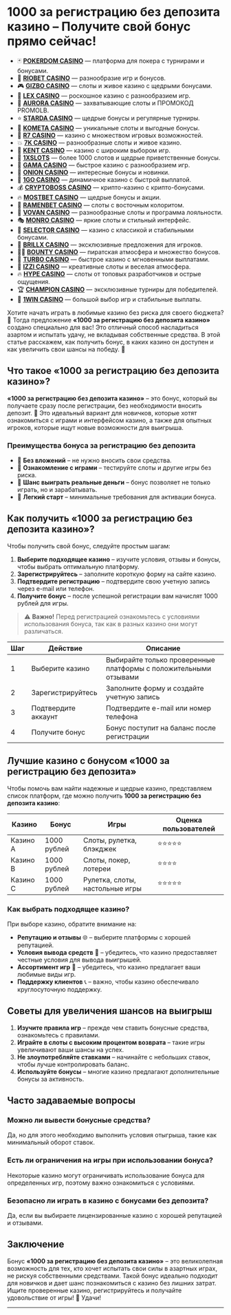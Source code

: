 # 1000 за регистрацию без депозита казино – Получите свой бонус прямо сейчас!
- 🃏 **[POKERDOM CASINO](https://brandplay.link/Bxg7SC7H)** — платформа для покера с турнирами и бонусами.
- 🌟 **[RIOBET CASINO](https://brandplay.link/dtx89f2L)** — разнообразие игр и бонусов.
- 🎮 **[GIZBO CASINO](https://gizbo-tea02.com/c8e962e89)** — слоты и живое казино с щедрыми бонусами.
- 🏅 **[LEX CASINO](https://brandplay.link/2HFTmBc8)** — роскошное казино с разнообразием игр.
- 🌌 **[AURORA CASINO](https://10trafic-stat2.com/click/668546566bcc6313411604c7/6766/15114/subaccount?promocode=PROMOLB)** — захватывающие слоты и ПРОМОКОД PROMOLB.
- ⭐ **[STARDA CASINO](https://brandplay.link/cpFQbWKn)** — щедрые бонусы и регулярные турниры.
- 🌠 **[KOMETA CASINO](https://brandplay.link/tLG15CCb)** — уникальные слоты и выгодные бонусы.
- 🎯 **[R7 CASINO](https://brandplay.link/zPmNmTWG)** — казино с множеством игровых возможностей.
- 💥 **[7K CASINO](https://brandplay.link/dd46bNgD)** — разнообразные слоты и живое казино.
- 🎲 **[KENT CASINO](https://brandplay.link/tj7BwCb4)** — казино с широким выбором игр.
- 🎰 **[1XSLOTS](https://brandplay.link/R4xfxqdm)** — более 1000 слотов и щедрые приветственные бонусы.
- 💎 **[GAMA CASINO](https://brandplay.link/zrZpLFTP)** — быстрое казино с разнообразием игр.
- 🍄 **[ONION CASINO](https://obclk001-2d.top/click?offer_id=986&partner_id=10542&landing_id=1798&utm_medium=affiliate&sub_1=oncasino3)** — интересные бонусы и новинки.
- 🚀 **[1GO CASINO](https://1go-ircp01.com/ce015f410)** — динамичное казино с быстрой выплатой.
- 💰 **[CRYPTOBOSS CASINO](https://cryptobossc.online/d847bcfa9)** — крипто-казино с крипто-бонусами.
- 🔥 **[MOSTBET CASINO](https://ktbtis024ifqfn0mst.com/beQs)** — щедрые бонусы и акции.
- 🍜 **[RAMENBET CASINO](https://get.saltyram.com/ru/registration?apkpop=0&partner=p24970p3296034p5526)** — слоты с восточным колоритом.
- 🎉 **[VOVAN CASINO](https://vovan.site/d098ab058)** — разнообразные слоты и программа лояльности.
- 🎭 **[MONRO CASINO](https://mnr-ircp01.com/c3ce72a2c)** — яркие слоты и стильный интерфейс.
- 🎩 **[SELECTOR CASINO](https://gosel.vc/SELVK)** — казино с классикой и стабильными бонусами.
- 💎 **[BRILLX CASINO](https://brillx.uno/BRIVK)** — эксклюзивные предложения для игроков.
- 🏴‍☠️ **[BOUNTY CASINO](https://bounty-casino.de/BOVK)** — пиратская атмосфера и множество бонусов.
- 💨 **[TURBO CASINO](https://turbo-casino.ch/TURVK)** — быстрое казино с мгновенными выплатами.
- 🌈 **[IZZI CASINO](https://izzi-fr03.com/ca7c8a7b7)** — креативные слоты и веселая атмосфера.
- 🔥 **[HYPE CASINO](https://hypekaz.com/dc2f44ad0)** — слоты от топовых разработчиков и острые ощущения.
- 🏆 **[CHAMPION CASINO](https://champcasino.ink/pobeda/doa-hats?p80412p305331p112c)** — эксклюзивные турниры для победителей.
- 🎯 **[1WIN CASINO](https://brandplay.link/6F5VqbyZ)** — большой выбор игр и стабильные выплаты.

Хотите начать играть в любимые казино без риска для своего бюджета? 🎉 Тогда предложение **«1000 за регистрацию без депозита казино»** создано специально для вас! Это отличный способ насладиться азартом и испытать удачу, не вкладывая собственные средства. В этой статье расскажем, как получить бонус, в каких казино он доступен и как увеличить свои шансы на победу. 🚀

## Что такое «1000 за регистрацию без депозита казино»?

**«1000 за регистрацию без депозита казино»** – это бонус, который вы получаете сразу после регистрации, без необходимости вносить депозит. 🎁 Это идеальный вариант для новичков, которые хотят ознакомиться с играми и интерфейсом казино, а также для опытных игроков, которые ищут новые возможности для выигрыша.

### Преимущества бонуса за регистрацию без депозита

- 💸 **Без вложений** – не нужно вносить свои средства.
- 🎰 **Ознакомление с играми** – тестируйте слоты и другие игры без риска.
- 🎯 **Шанс выиграть реальные деньги** – бонус позволяет не только играть, но и зарабатывать.
- 🔄 **Легкий старт** – минимальные требования для активации бонуса.

## Как получить «1000 за регистрацию без депозита казино»?

Чтобы получить свой бонус, следуйте простым шагам:

1. **Выберите подходящее казино** – изучите условия, отзывы и бонусы, чтобы выбрать оптимальную платформу.
2. **Зарегистрируйтесь** – заполните короткую форму на сайте казино.
3. **Подтвердите регистрацию** – подтвердите свою учетную запись через e-mail или телефон.
4. **Получите бонус** – после успешной регистрации вам начислят 1000 рублей для игры.

> ⚠️ **Важно!** Перед регистрацией ознакомьтесь с условиями использования бонуса, так как в разных казино они могут различаться.

| Шаг | Действие | Описание |
| --- | -------- | -------- |
| 1 | Выберите казино | Выбирайте только проверенные платформы с положительными отзывами |
| 2 | Зарегистрируйтесь | Заполните форму и создайте учетную запись |
| 3 | Подтвердите аккаунт | Подтвердите e-mail или номер телефона |
| 4 | Получите бонус | Бонус поступит на баланс после регистрации |

## Лучшие казино с бонусом «1000 за регистрацию без депозита»

Чтобы помочь вам найти надежные и щедрые казино, представляем список платформ, где можно получить **1000 за регистрацию без депозита казино**:

| Казино | Бонус | Игры | Оценка пользователей |
| ------ | ----- | ---- | -------------------- |
| Казино A | 1000 рублей | Слоты, рулетка, блэкджек | ⭐⭐⭐⭐⭐ |
| Казино B | 1000 рублей | Слоты, покер, лотереи | ⭐⭐⭐⭐ |
| Казино C | 1000 рублей | Рулетка, слоты, настольные игры | ⭐⭐⭐⭐⭐ |

### Как выбрать подходящее казино?

При выборе казино, обратите внимание на:

- **Репутацию и отзывы** 🌐 – выберите платформы с хорошей репутацией.
- **Условия вывода средств** 💸 – убедитесь, что казино предоставляет честные условия для вывода выигрышей.
- **Ассортимент игр** 🎲 – убедитесь, что казино предлагает ваши любимые виды игр.
- **Поддержку клиентов** 📞 – важно, чтобы казино обеспечивало круглосуточную поддержку.

## Советы для увеличения шансов на выигрыш

1. **Изучите правила игр** – прежде чем ставить бонусные средства, ознакомьтесь с правилами.
2. **Играйте в слоты с высоким процентом возврата** – такие игры увеличивают ваши шансы на успех.
3. **Не злоупотребляйте ставками** – начинайте с небольших ставок, чтобы лучше контролировать баланс.
4. **Используйте бонусы** – многие казино предлагают дополнительные бонусы за активность.

## Часто задаваемые вопросы

### Можно ли вывести бонусные средства?

Да, но для этого необходимо выполнить условия отыгрыша, такие как минимальный оборот ставок.

### Есть ли ограничения на игры при использовании бонуса?

Некоторые казино могут ограничивать использование бонуса для определенных игр, поэтому важно ознакомиться с условиями.

### Безопасно ли играть в казино с бонусами без депозита?

Да, если вы выбираете лицензированные казино с хорошей репутацией и отзывами.

## Заключение

Бонус **«1000 за регистрацию без депозита казино»** – это великолепная возможность для тех, кто хочет испытать свои силы в азартных играх, не рискуя собственными средствами. Такой бонус идеально подходит для новичков и дает шанс познакомиться с казино без лишних затрат. Ищите проверенные казино, регистрируйтесь и получайте удовольствие от игры! 🥳 Удачи!

---

